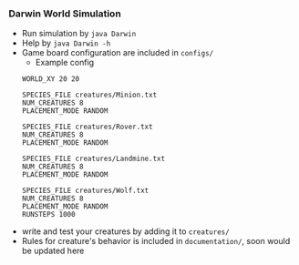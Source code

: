 ### Darwin World Simulation
- Run simulation by `java Darwin`
- Help by `java Darwin -h`
- Game board configuration are included in `configs/`
    - Example config 
    ```
    WORLD_XY 20 20

    SPECIES_FILE creatures/Minion.txt
    NUM_CREATURES 8
    PLACEMENT_MODE RANDOM

    SPECIES_FILE creatures/Rover.txt
    NUM_CREATURES 8
    PLACEMENT_MODE RANDOM

    SPECIES_FILE creatures/Landmine.txt
    NUM_CREATURES 8
    PLACEMENT_MODE RANDOM

    SPECIES_FILE creatures/Wolf.txt
    NUM_CREATURES 8
    PLACEMENT_MODE RANDOM
    RUNSTEPS 1000
    ```
- write and test your creatures by adding it to `creatures/`
- Rules for creature's behavior is included in `documentation/`, soon would be updated here